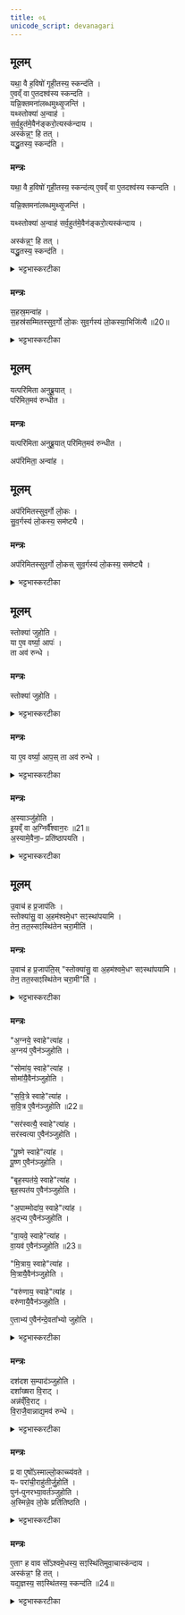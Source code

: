 ```yaml
---
title: ०६
unicode_script: devanagari
---
```

## मूलम्‌
यथा॒ वै ह॒विषो॑ गृही॒तस्य॒ स्कन्द॑ति ।  
ए॒वव्ँ वा ए॒तदश्व॑स्य स्कन्दति ।  
यन्नि॒क्तमना॑लब्धमुथ्सृ॒जन्ति॑ ।  
यथ्स्तोक्या॑ अ॒न्वाह॑ ।  
स॒र्व॒हुत॑मे॒वैन॑ङ्करो॒त्यस्क॑न्दाय ।  
अस्क॑न्न॒ꣳ॒ हि तत् ।  
यद्धु॒तस्य॒ स्कन्द॑ति ।  

### मन्त्रः
यथा॒ वै ह॒विषो॑ गृही॒तस्य॒ स्कन्द॑त्य् ए॒वव्ँ वा ए॒तदश्व॑स्य स्कन्दति ।  

यन्नि॒क्तमना॑लब्धमुथ्सृ॒जन्ति॑ ।  

यथ्स्तोक्या॑ अ॒न्वाह॑ सर्व॒हुत॑मे॒वैन॑ङ्करो॒त्यस्क॑न्दाय ।  

अस्क॑न्न॒ꣳ॒ हि तत् ।  
यद्धु॒तस्य॒ स्कन्द॑ति ।  

<details><summary>भट्टभास्करटीका</summary>

1यथा वा इत्यादि ॥ गृहीतस्य हविष इव अश्वस्य स्कन्दस्थानीयमिदं यत् निक्तं स्नानशोधितं अनालब्धं असंज्ञप्तं उत्सृजन्ति । तस्मात् एतद्दोषपरिहाराय अश्वस्य स्तोकान् विप्रुषः अनुमन्त्रयमाणाः स्तोक्याः 'अग्रये स्वाहा सोमाय स्वाहा' इत्याद्या वाय्वष्टमा दश अन्वाह । तेन अश्वं सर्वहुतं करोति इदानीमेव स्तोकसहितस्य सर्वस्याश्वस्य अग्न्यादिभ्यो हुतत्वात् ततो न कश्चित् स्कन्नत्वदोषः । हुते हि स्कन्नमस्कन्नमेव ॥
</details>

### मन्त्रः
स॒हस्र॒मन्वा॑ह ।  
स॒हस्र॑सम्मितस्सुव॒र्गो लो॒कः सुव॒र्गस्य॑ लो॒कस्या॒भिजि॑त्यै ॥20॥  

<details><summary>भट्टभास्करटीका</summary>

2सहस्रमिति ॥ शतकृत्वः एतस्यानुवाकस्य आवृत्त्या । सहस्रसम्मित इति । बहुमूल्यत्वात् ॥
</details>

## मूलम्
यत्परि॑मिता अनुब्रू॒यात् ।  
परि॑मित॒मव॑ रुन्धीत ।  
### मन्त्रः
यत्परि॑मिता अनुब्रू॒यात् परि॑मित॒मव॑ रुन्धीत ।  

अप॑रिमिता॒ अन्वा॑ह ।  
## मूलम्
अप॑रिमितस्सुव॒र्गो लो॒कः ।  
सु॒व॒र्गस्य॑ लो॒कस्य॒ सम॑ष्ट्यै ।  
### मन्त्रः
अप॑रिमितस्सुव॒र्गो लो॒कस् सुव॒र्गस्य॑ लो॒कस्य॒ सम॑ष्ट्यै ।  
<details><summary>भट्टभास्करटीका</summary>

3यदिति ॥ परिमितानुवचने सहस्रस्यैवावरोधः । अपरिमितानुवचने तादृक्स्वर्गलाभः ॥
</details>

## मूलम्
स्तोक्या॑ जुहोति ।  
या ए॒व वर्ष्या॒ आपः॑ ।  
ता अव॑ रुन्धे ।  

### मन्त्रः
स्तोक्या॑ जुहोति ।  

<details><summary>भट्टभास्करटीका</summary>

4स्तोक्या जुहोतीति ॥ जवात्पततां स्तोकानां स्तोक्याभिरभिमन्त्रणं होमत्वेन रूपयति ।  
</details>

### मन्त्रः
या ए॒व वर्ष्या॒ आप॒स् ता अव॑ रुन्धे ।  

<details><summary>भट्टभास्करटीका</summary>

या एवेति होमफलम्॥
</details>

### मन्त्रः
अ॒स्याञ्जु॑होति ।  
इ॒यव्ँ वा अ॒ग्निर्वै᳚श्वान॒रः ॥21॥  
अ॒स्यामे॒वैना॒ᳶ प्रति॑ष्ठापयति ।  

<details><summary>भट्टभास्करटीका</summary>

5अस्यामिति ॥ पृथिव्याः अग्नित्वेन रूपणं अस्यां पृथिव्यामेव एनाः वर्ष्याः अपः प्रतिष्ठिताः करोति ॥
</details>

## मूलम्
उ॒वाच॑ ह प्र॒जाप॑तिः ।  
स्तोक्या॑सु॒ वा अ॒हम॑श्वमे॒धꣳ सꣵस्था॑पयामि ।  
तेन॒ तत॒स्सꣵस्थि॑तेन चरा॒मीति॑ ।  
### मन्त्रः
उ॒वाच॑ ह प्र॒जाप॑ति॒स् "स्तोक्या॑सु॒ वा अ॒हम॑श्वमे॒धꣳ सꣵस्था॑पयामि ।  
तेन॒ तत॒स्सꣵस्थि॑तेन चरा॒मी"ति॑ ।  

<details><summary>भट्टभास्करटीका</summary>

6उवाचेत्यादि ॥ स्तोक्यानुवचन एव समस्तोऽश्वमेधस्समाप्तः, परन्तु प्रतिपत्तिकर्ममात्रमिति ॥
</details>

### मन्त्रः
"अ॒ग्नये॒ स्वाहे"त्या॑ह ।  
अ॒ग्नय॑ ए॒वैन॑ञ्जुहोति ।  

"सोमा॑य॒ स्वाहे"त्या॑ह ।  
सोमा॑यै॒वैन॑ञ्जुहोति ।  

"स॒वि॒त्रे स्वाहे"त्या॑ह ।  
स॒वि॒त्र ए॒वैन॑ञ्जुहोति ॥22॥  

"सर॑स्वत्यै॒ स्वाहे"त्या॑ह ।  
सर॑स्वत्या ए॒वैन॑ञ्जुहोति ।  

"पू॒ष्णे स्वाहे"त्या॑ह ।  
पू॒ष्ण ए॒वैन॑ञ्जुहोति ।  

"बृह॒स्पत॑ये॒ स्वाहे"त्या॑ह ।  
बृह॒स्पत॑य ए॒वैन॑ञ्जुहोति ।  

"अ॒पाम्मोदा॑य॒ स्वाहे"त्या॑ह ।  
अ॒द्भ्य ए॒वैन॑ञ्जुहोति ।  

"वा॒यवे॒ स्वाहे"त्या॑ह ।  
वा॒यव॑ ए॒वैन॑ञ्जुहोति ॥23॥  

"मि॒त्राय॒ स्वाहे"त्या॑ह ।  
मि॒त्रायै॒वैन॑ञ्जुहोति ।  

"वरु॑णाय॒ स्वाहे"त्या॑ह ।  
वरु॑णायै॒वैन॑ञ्जुहोति ।  

ए॒ताभ्य॑ ए॒वैन॑न्दे॒वता᳚भ्यो जुहोति ।  
<details><summary>भट्टभास्करटीका</summary>

7अग्नये स्वाहेत्यादि ॥ स्वाहाकारवतीभिरेताभिस्तोकानुमन्त्रणात् अग्न्यादिभ्यः एते स्तोकाः हुता भवन्ति । ततोऽत्रैव होमेनाराधिता अग्न्यादय इति समाप्तोऽश्वमेध इति प्रजापतिरुवाचेति ॥
</details>

### मन्त्रः
दश॑दश स॒म्पाद॑ञ्जुहोति ।  
दशा᳚ख्षरा वि॒राट् ।  
अन्न॑व्ँवि॒राट् ।  
वि॒राजै॒वान्नाद्य॒मव॑ रुन्धे ।  
<details><summary>भट्टभास्करटीका</summary>

8दशदशेति ॥ दशदश संपाद्य शतकृत्वः आवृत्या सहस्रं संपाद्य न पुनरेकैकं नाम दशकृत्व आवृत्त्या सहस्रत्वमिति ॥
</details>

### मन्त्रः
प्र वा ए॒षो᳚ऽस्माल्लो॒काच्च्य॑वते ।  
यᳶ परा॑ची॒राहु॑तीर्जु॒होति॑ ।  
पुन॑ᳶपुनरभ्या॒वर्त॑ञ्जुहोति ।  
अ॒स्मिन्ने॒व लो॒के प्रति॑तिष्ठति ।  
<details><summary>भट्टभास्करटीका</summary>

2प्र वा इत्यादि ॥ अपुनरावृत्तहोमात् अस्मात् लोकात् प्रच्यवते इति तस्मात्पुनःपुनः अभ्यावर्तनम्, अभ्यावृत्त्या होमात् अस्मिन् लोके प्रतिष्ठितो भवति । दशकाभ्यावृत्त्या विराडवरोधः, सहस्रत्वसंपादनात् स्वर्गस्याभिजय इति ॥
</details>

### मन्त्रः
ए॒ताꣳ ह वाव सो᳚ऽश्वमे॒धस्य॒ सꣵस्थि॑तिमुवा॒चास्क॑न्दाय ।  
अस्क॑न्न॒ꣳ हि तत् ।  
यद्य॒ज्ञस्य॒ सꣵस्थि॑तस्य॒ स्कन्द॑ति ॥24॥  
<details><summary>भट्टभास्करटीका</summary>

10एतां हेति ॥ सः प्रजापतिः एतामेव उक्तामाहुतिं स्कन्दनदोषपरिहारायाश्वमेधस्य समाप्तिहेतुमुवाच । संस्थितस्य यज्ञस्य संबन्धि यद्द्रव्यं स्कन्दति तदस्कन्दनमेवेति ॥


इति तैत्तिरीयब्राह्मणे तृतीये अष्टमे अश्वमेधे षष्ठोऽनुवाकः ॥  

</details>

